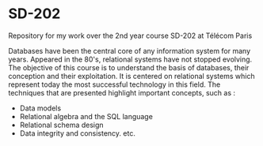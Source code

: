 # SD-202
Repository for my work over the 2nd year course SD-202 at Télécom Paris

Databases have been the central core of any information system for many years. Appeared in the 80's, relational systems have not stopped evolving. The objective of this course is to understand the basis of databases, their conception and their exploitation. It is centered on relational systems which represent today the most successful technology in this field. The techniques that are presented highlight important concepts, such as : 
- Data models
- Relational algebra and the SQL language
- Relational schema design
- Data integrity and consistency. etc.
